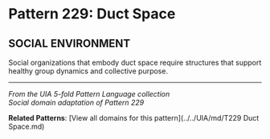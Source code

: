 # Pattern 229: Duct Space

## SOCIAL ENVIRONMENT

Social organizations that embody duct space require structures that support healthy group dynamics and collective purpose.

---

*From the UIA 5-fold Pattern Language collection*  
*Social domain adaptation of Pattern 229*

**Related Patterns**: [View all domains for this pattern](../../UIA/md/T229 Duct Space.md)